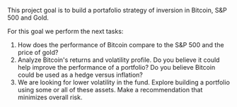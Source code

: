 This project goal is to build a portafolio strategy of inversion in Bitcoin, S&P 500 and Gold.

For this goal we perform the next tasks:
1. How does the performance of Bitcoin compare to the S&P 500 and the price of gold?
2. Analyze Bitcoin's returns and volatility profile. Do you believe it could help improve the performance of a portfolio? Do you believe Bitcoin could be used as a hedge versus inflation?
3. We are looking for lower volatility in the fund. Explore building a portfolio using some or all of these assets. Make a recommendation that minimizes overall risk.
